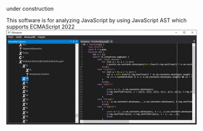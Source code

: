 under construction

This software is for analyzing JavaScript by using JavaScript AST which supports ECMAScript 2022
![img](/res/sample.jpg)
